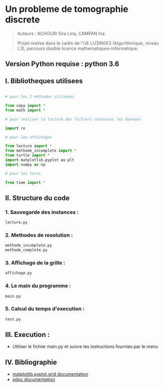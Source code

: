 # Un probleme de tomographie discrete
> Auteurs : ACHOURI Sira Lina, CAMPAN Ina
> 
> Projet realise dans le cadre de l'UE LU3IN003 (Algorithmique, niveau L3), parcours double licence mathematiques-informatique.


## Version Python requise : python 3.6

## I. Bibliotheques utilisees

```python

# pour les 2 methodes utilisees

from copy import *
from math import *

# pour realiser la lecture des fichiers contenant les donnees

import re

# pour les affichages

from lecture import *
from methode_incomplete import *
from turtle import *
import matplotlib.pyplot as plt
import numpy as np 

# pour les tests 

from time import *
```

## II. Structure du code

### 1. Sauvegarde des instances :

```python
lecture.py
```

### 2. Methodes de resolution :

```python
methode_incomplete.py
methode_complete.py
```

### 3. Affichage de la grille :

```python
affichage.py
```

### 4. Le main du programme :

```python
main.py
```

### 5. Calcul du temps d'execution :

```python
test.py
```

## III. Execution :

+ Utiliser le fichier main.py et suivre les instructions fournies par le menu


## IV. Bibliographie
+ [matplotlib.pyplot.grid documentation](https://matplotlib.org/stable/api/_as_gen/matplotlib.pyplot.grid.html)
+ [pdoc documentation](https://pdoc3.github.io/pdoc/doc/pdoc/#gsc.tab=0)